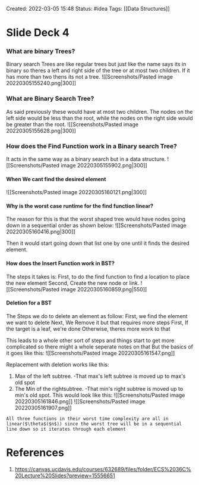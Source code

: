 Created: 2022-03-05 15:48
Status: #idea
Tags: [[Data Structures]]
# Slide Deck 4
### What are binary Trees?
Binary search Trees are like regular trees but just like the name says its in binary so theres a left and right side of the tree or at most two children. If it has more than two thens its not a tree.
![[Screenshots/Pasted image 20220305155240.png|300]]

### What are Binary Search Tree?
As said previously these would have at most two children. The nodes on the left side would be less than the root, while the nodes on the right side would be greater than the root.
![[Screenshots/Pasted image 20220305155628.png|300]]

### How does the Find Function work in a Binary search Tree?
It acts in the same way as a binary search but in a data structure.
![[Screenshots/Pasted image 20220305155902.png|300]]

#### When We cant find the desired element
![[Screenshots/Pasted image 20220305160121.png|300]]

#### Why is the worst case runtime for the find function linear?
The reason for this is that the worst shaped tree would have nodes going down in a sequential order as shown below:
![[Screenshots/Pasted image 20220305160416.png|300]]

Then it would start going down that list one by one until it finds the desired element.

#### How does the Insert Function work in BST?
The steps it takes is:
First, to do the find function to find a location to place the new element
Second, Create the new node or link.
![[Screenshots/Pasted image 20220305160859.png|550]]

#### Deletion for a BST
The Steps we do to delete an element as follow:
First, we find the element we want to delete
Next, We Remove it but that requires more steps
	First, If the target is a leaf, we're done
	Otherwise, theres more work to that

This leads to a whole other sort of steps and things start to get more complicated so there might a whole seperate notes on that
But the basics of it goes like this:
![[Screenshots/Pasted image 20220305161547.png]]

Replacement with deletion works like this:
1. Max of the left subtree.
	-That max's left subtree is moved up to max's old spot
2. The Min of the rightsubtree.
	-That min's right subtree is moved up to min's old spot.
This would look like this:
![[Screenshots/Pasted image 20220305161846.png]]
![[Screenshots/Pasted image 20220305161907.png]]

```ad-note
All three functions in their worst time complexity are all in linear($\theta$($n$)) since the worst tree will be in a sequential line down so it iterates through each element 
```

# References
1. https://canvas.ucdavis.edu/courses/632689/files/folder/ECS%2036C%20Lecture%20Slides?preview=15556651
